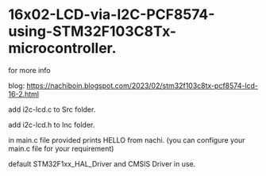 # 16x02-LCD-via-I2C-PCF8574-using-STM32F103C8Tx-microcontroller.

for more info 

blog: https://nachiboin.blogspot.com/2023/02/stm32f103c8tx-pcf8574-lcd-16-2.html

add i2c-lcd.c to Src folder.

add i2c-lcd.h to Inc folder.

in main.c file provided prints HELLO from nachi. 
(you can configure your main.c file for your requirement)

default STM32F1xx_HAL_Driver and CMSIS Driver in use.
